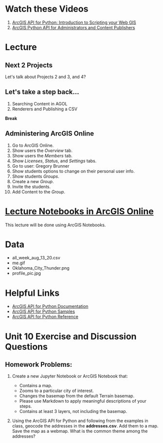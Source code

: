 # Watch these Videos
1. [ArcGIS API for Python: Introduction to Scripting your Web GIS](https://www.youtube.com/watch?v=WSXzlpVZM50)
2. [ArcGIS Python API for Administrators and Content Publishers](https://www.youtube.com/watch?v=4AzOodYTHs4)

# Lecture
## Next 2 Projects
Let's talk about Projects 2 and 3, and 4?

## Let's take a step back...
1. Searching Content in AGOL
2. Renderers and Publishing a CSV

**Break**

## Administering ArcGIS Online
1. Go to ArcGIS Online.
2. Show users the *Overview* tab.
3. Show users the *Members* tab.
4. Show *Licenses*, *Status*, and *Settings* tabs.
5. Go to user: Gregory Brunner
6. Show students options to change on their personal user info.
7. Show students *Groups*.
8. Create a new *Group*.
9. Invite the students.
10. Add Content to the *Group*.

# [Lecture Notebooks in ArcGIS Online](https://slustl.maps.arcgis.com/home/group.html?id=dd378276497c4d9994ffc50be5c15d8d#overview)
This lecture will be done using ArcGIS Notebooks.

# Data
- all_week_aug_13_20.csv
- me.gif
- Oklahoma_City_Thunder.png
- profile_pic.jpg

# Helpful Links
- [ArcGIS API for Python Documentation](https://developers.arcgis.com/python/)
- [ArcGIS API for Python Samples](https://developers.arcgis.com/python/sample-notebooks/)
- [ArcGIS API for Python Reference](https://developers.arcgis.com/python/api-reference/)

# Unit 10 Exercise and Discussion Questions

## Homework Problems:

1. Create a new Jupyter Notebook or ArcGIS Notebook that:
    - Contains a map.
    - Zooms to a particular city of interest.
    - Changes the basemap from the default Terrain basemap.
    - Please use Markdown to apply meaningful descriptions of your steps.
    - Contains at least 3 layers, not including the basemap.


2. Using the ArcGIS API for Python and following from the examples in class, geocode the addresses in the **addresses.csv**. Add them to a map. Save the map as a webmap. What is the common theme among the addresses?
